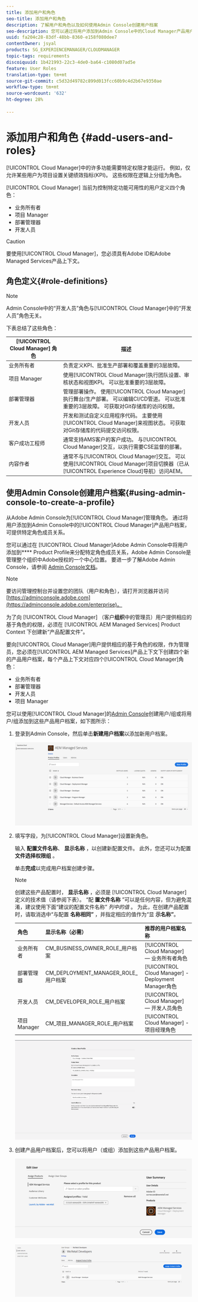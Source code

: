 ```yaml
---
title: 添加用户和角色
seo-title: 添加用户和角色
description: 了解用户和角色以及如何使用Admin Console创建用户档案
seo-description: 您可以通过将用户添加到Admin Console中的Cloud Manager产品用户档案来分配特定角色成员关系。 可查看本节以了解更多信息。
uuid: fa204c28-83df-48bb-8360-e158f080dee7
contentOwner: jsyal
products: SG_EXPERIENCEMANAGER/CLOUDMANAGER
topic-tags: requirements
discoiquuid: 1b421993-22c3-4de0-ba64-c1080d07ad5e
feature: User Roles
translation-type: tm+mt
source-git-commit: c5d32d49782c899d013fcc60b9c4d2b67e9350ae
workflow-type: tm+mt
source-wordcount: '632'
ht-degree: 28%

---
```



# 添加用户和角色 {#add-users-and-roles}

[!UICONTROL Cloud Manager]中的许多功能需要特定权限才能运行。 例如，仅允许某些用户为项目设置关键绩效指标(KPI)。 这些权限在逻辑上分组为角色。

[!UICONTROL Cloud Manager] 当前为控制特定功能可用性的用户定义四个角色：

* 业务所有者
* 项目 Manager
* 部署管理器
* 开发人员

>[!CAUTION]
>
>要使用[!UICONTROL Cloud Manager]，您必须具有Adobe ID和Adobe Managed Services产品上下文。

## 角色定义{#role-definitions}

>[!NOTE]
>
>Admin Console中的“开发人员”角色与[!UICONTROL Cloud Manager]中的“开发人员”角色无关。

下表总结了这些角色：

| [!UICONTROL Cloud Manager] 角色 | 描述 |
|--- |--- |
| 业务所有者 | 负责定义KPI、批准生产部署和覆盖重要的3层故障。 |
| 项目 Manager | 使用[!UICONTROL Cloud Manager]执行团队设置、审核状态和视图KPI。 可以批准重要的3层故障。 |
| 部署管理器 | 管理部署操作。 使用[!UICONTROL Cloud Manager]执行舞台/生产部署。 可以编辑CI/CD管道。 可以批准重要的3层故障。 可获取对Git存储库的访问权限。 |
| 开发人员 | 开发和测试自定义应用程序代码。 主要使用[!UICONTROL Cloud Manager]来视图状态。 可获取对Git存储库的代码提交访问权限。 |
| 客户成功工程师 | 通常支持AMS客户的客户成功。 与[!UICONTROL Cloud Manager]交互，以执行需要CSE监督的部署。 |
| 内容作者 | 通常不与[!UICONTROL Cloud Manager]交互。 可以使用[!UICONTROL Cloud Manager]项目切换器（已从[!UICONTROL Experience Cloud]导航）访问AEM。 |

## 使用Admin Console创建用户档案{#using-admin-console-to-create-a-profile}

从Adobe Admin Console为[!UICONTROL Cloud Manager]管理角色。 通过将用户添加到Admin Console中的[!UICONTROL Cloud Manager]产品用户档案，可提供特定角色成员关系。

您可以通过在 [!UICONTROL Cloud Manager]Adobe Admin Console中将用户添加到&#x200B;**** Product Profile来分配特定角色成员关系，Adobe Admin Console是管理整个组织中Adobe授权的一个中心位置。 要进一步了解Adobe Admin Console，请参阅 [Admin Console文档](https://helpx.adobe.com/cn/enterprise/using/admin-console.html)。

>[!NOTE]
>
>要访问管理控制台并设置您的团队（用户和角色），请打开浏览器并访问[https://adminconsole.adobe.com](https://adminconsole.adobe.com/enterprise)。

为了向 [!UICONTROL Cloud Manager] （客户&#x200B;**组织**&#x200B;中的管理员）用户提供相应的基于角色的权限，必须在 [!UICONTROL AEM Managed Services] Product Context 下创建新“产品配置文件”。

要向[!UICONTROL Cloud Manager]用户提供相应的基于角色的权限，作为管理员，您必须在[!UICONTROL AEM Managed Services]产品上下文下创建四个新的产品用户档案，每个产品上下文对应四个[!UICONTROL Cloud Manager]角色：

* 业务所有者
* 部署管理器
* 开发人员
* 项目 Manager

您可以使用[!UICONTROL Cloud Manager]的[Admin Console](https://adminconsole.adobe.com/)创建用户/组或将用户/组添加到这些产品用户档案，如下图所示：

1. 登录到Admin Console，然后单击&#x200B;**新建用户档案**&#x200B;以添加新用户档案。

   ![](assets/admin_console_roles-1.png)

1. 填写字段，为[!UICONTROL Cloud Manager]设置新角色。

   输入 **配置文件名称**、 **显示名称** ，以创建新配置文件。 此外，您还可以为配置 **文件选择权限组** 。

   单击&#x200B;**完成**&#x200B;以完成用户档案创建步骤。

   >[!NOTE]
   >
   >创建这些产品配置时， **显示名称** ，必须是 [!UICONTROL Cloud Manager] 定义的技术值（请参阅下表）。 “配 **置文件名称** ”可以是任何内容，但为避免混淆，建议使用下面“建议的配置文件名称” *列中的值* 。 为此，在创建产品配置时，请取消选中“与配置 **名称相同”** ，并指定相应的值作为“显 **示名称”**。

   | **角色** | **显示名称（必需）** | **推荐的用户档案名称** |
   |---|---|---|
   | 业务所有者 | CM_BUSINESS_OWNER_ROLE_用户档案 | [!UICONTROL Cloud Manager]  — 业务所有者角色 |
   | 部署管理器 | CM_DEPLOYMENT_MANAGER_ROLE_用户档案 | [!UICONTROL Cloud Manager] - Deployment Manager角色 |
   | 开发人员 | CM_DEVELOPER_ROLE_用户档案 | [!UICONTROL Cloud Manager]  — 开发人员角色 |
   | 项目 Manager | CM_项目_MANAGER_ROLE_用户档案 | [!UICONTROL Cloud Manager] -项目经理角色 |

   ![](assets/screen_shot_2018-05-04at171819.png)

1. 创建产品用户档案后，您可以将用户（或组）添加到这些产品用户档案。

   ![](assets/image2018-4-9_15-19-26.png)

   ![](assets/image2018-4-9_15-16-47.png)

